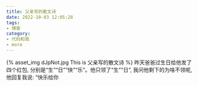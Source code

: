 ```yaml
---
title: 父亲写的散文诗
date: 2022-10-03 12:05:28
tags:
- 博客
category:
- 代码和我
- more
---
```

{% asset_img dJpNot.jpg This is 父亲写的散文诗 %}
昨天爸爸过生日给他发了四个红包, 分别是“生”“日”“快”“乐”。他只领了“生”“日”, 我问他剩下的为啥不领呢, 他回复我说: “快乐给你
